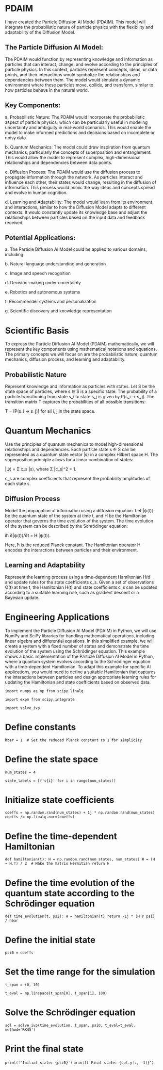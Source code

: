 # PDAIM

I have created the Particle Diffusion AI Model (PDAIM). This model will integrate the probabilistic nature of particle physics with the flexibility and adaptability of the Diffusion Model.

## The Particle Diffusion AI Model:

The PDAIM would function by representing knowledge and information as particles that can interact, change, and evolve according to the principles of particle physics. In this context, particles represent concepts, ideas, or data points, and their interactions would symbolize the relationships and dependencies between them. The model would simulate a dynamic environment where these particles move, collide, and transform, similar to how particles behave in the natural world.

## Key Components:

a. Probabilistic Nature: The PDAIM would incorporate the probabilistic aspect of particle physics, which can be particularly useful in modeling uncertainty and ambiguity in real-world scenarios. This would enable the model to make informed predictions and decisions based on incomplete or noisy data.

b. Quantum Mechanics: The model could draw inspiration from quantum mechanics, particularly the concepts of superposition and entanglement. This would allow the model to represent complex, high-dimensional relationships and dependencies between data points.

c. Diffusion Process: The PDAIM would use the diffusion process to propagate information through the network. As particles interact and influence each other, their states would change, resulting in the diffusion of information. This process would mimic the way ideas and concepts spread and evolve in human cognition.

d. Learning and Adaptability: The model would learn from its environment and interactions, similar to how the Diffusion Model adapts to different contexts. It would constantly update its knowledge base and adjust the relationships between particles based on the input data and feedback received.

## Potential Applications:

a. The Particle Diffusion AI Model could be applied to various domains, including:

b. Natural language understanding and generation

c. Image and speech recognition

d. Decision-making under uncertainty

e. Robotics and autonomous systems

f. Recommender systems and personalization

g. Scientific discovery and knowledge representation

# Scientific Basis
To express the Particle Diffusion AI Model (PDAIM) mathematically, we will represent the key components using mathematical notations and equations. The primary concepts we will focus on are the probabilistic nature, quantum mechanics, diffusion process, and learning and adaptability.

## Probabilistic Nature

Represent knowledge and information as particles with states. Let S be the state space of particles, where s ∈ S is a specific state. The probability of a particle transitioning from state s_i to state s_j is given by P(s_i → s_j). The transition matrix T captures the probabilities of all possible transitions:

T = [P(s_i → s_j)] for all i, j in the state space.

# Quantum Mechanics

Use the principles of quantum mechanics to model high-dimensional relationships and dependencies. Each particle state s ∈ S can be represented as a quantum state vector |s⟩ in a complex Hilbert space H. The superposition principle allows for a linear combination of states:

|ψ⟩ = Σ c_s |s⟩, where Σ |c_s|^2 = 1.

c_s are complex coefficients that represent the probability amplitudes of each state s.

## Diffusion Process

Model the propagation of information using a diffusion equation. Let |ψ(t)⟩ be the quantum state of the system at time t, and H be the Hamiltonian operator that governs the time evolution of the system. The time evolution of the system can be described by the Schrödinger equation:

iħ ∂|ψ(t)⟩/∂t = H |ψ(t)⟩.

Here, ħ is the reduced Planck constant. The Hamiltonian operator H encodes the interactions between particles and their environment.

## Learning and Adaptability

Represent the learning process using a time-dependent Hamiltonian H(t) and update rules for the state coefficients c_s. Given a set of observations O(t) at time t, the Hamiltonian H(t) and state coefficients c_s can be updated according to a suitable learning rule, such as gradient descent or a Bayesian update.

# Engineering Applications
To implement the Particle Diffusion AI Model (PDAIM) in Python, we will use NumPy and SciPy libraries for handling mathematical operations, including linear algebra and differential equations. In this simplified example, we will create a system with a fixed number of states and demonstrate the time evolution of the system using the Schrödinger equation.
This example shows a basic implementation of the Particle Diffusion AI Model in Python, where a quantum system evolves according to the Schrödinger equation with a time-dependent Hamiltonian. To adapt this example for specific AI applications, you would need to define a suitable Hamiltonian that captures the interactions between particles and design appropriate learning rules for updating the Hamiltonian and state coefficients based on observed data.

`import numpy as np from scipy.linalg`

`import expm from scipy.integrate`

`import solve_ivp`

# Define constants

`hbar = 1  # Set the reduced Planck constant to 1 for simplicity`

# Define the state space
`num_states = 4`

`state_labels = [f's{i}' for i in range(num_states)]`

# Initialize state coefficients
`coeffs = np.random.rand(num_states) + 1j * np.random.rand(num_states)`
`coeffs /= np.linalg.norm(coeffs)`

# Define the time-dependent Hamiltonian
`def hamiltonian(t):
    H = np.random.rand(num_states, num_states)
    H = (H + H.T) / 2  # Make the matrix Hermitian
    return H`

# Define the time evolution of the quantum state according to the Schrödinger equation
`def time_evolution(t, psi):
    H = hamiltonian(t)
    return -1j * (H @ psi) / hbar`

# Define the initial state
`psi0 = coeffs`

# Set the time range for the simulation
`t_span = (0, 10)`

`t_eval = np.linspace(t_span[0], t_span[1], 100)`

# Solve the Schrödinger equation
`sol = solve_ivp(time_evolution, t_span, psi0, t_eval=t_eval, method='RK45')`

# Print the final state
`print(f'Initial state: {psi0}')`
`print(f'Final state: {sol.y[:, -1]}')`
